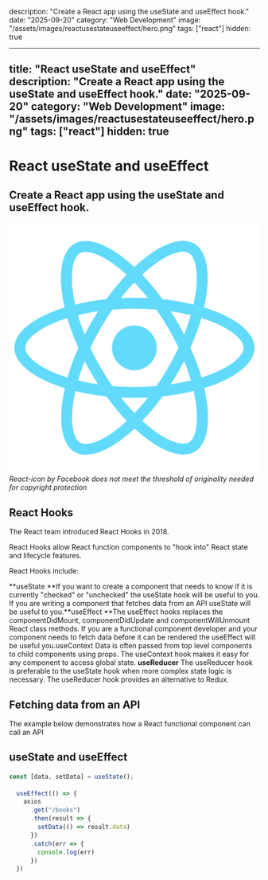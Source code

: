 description: "Create a React app using the useState and useEffect hook."
date: "2025-09-20"
category: "Web Development"
image: "/assets/images/reactusestateuseeffect/hero.png"
tags: ["react"]
hidden: true

---
title: "React useState and useEffect"
description: "Create a React app using the useState and useEffect hook."
date: "2025-09-20"
category: "Web Development"
image: "/assets/images/reactusestateuseeffect/hero.png"
tags: ["react"]
hidden: true
---

# React useState and useEffect

## Create a React app using the useState and useEffect hook.

![](/assets/images/reactusestateuseeffect/logo512-512x512.png)
*React-icon by Facebook does not meet the threshold of originality needed for copyright protection*


## React Hooks

The React team introduced React Hooks in 2018. 

React Hooks allow React function components to "hook into" React state and lifecycle features.

React Hooks include:

**useState **If you want to create a component that needs to know if it is currently "checked" or "unchecked" the useState hook will be useful to you. If you are writing a component that fetches data from an API useState will be useful to you.**useEffect **The useEffect hooks replaces the componentDidMount, componentDidUpdate and componentWillUnmount React class methods. If you are a functional component developer and your component needs to fetch data before it can be rendered the useEffect will be useful you.useContext Data is often passed from top level components to child components using props. The useContext hook makes it easy for any component to access global state.
**useReducer** The useReducer hook is preferable to the useState hook when more complex state logic is necessary. The useReducer hook provides an alternative to Redux.


## Fetching data from an API

The example below demonstrates how a React functional component can call an API


## useState and useEffect

```javascript
const [data, setData] = useState();

  useEffect(() => {
    axios
      .get("/books")
      .then(result => {
        setData(() => result.data)
      })
      .catch(err => {
        console.log(err)
      })
  })
```


